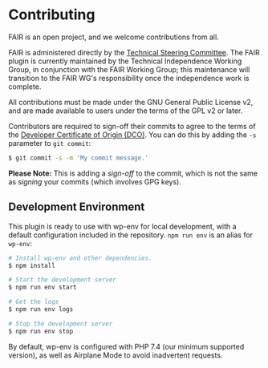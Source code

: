 # Contributing

FAIR is an open project, and we welcome contributions from all.

FAIR is administered directly by the [Technical Steering Committee](https://github.com/fairpm/tsc). The FAIR plugin is currently maintained by the Technical Independence Working Group, in conjunction with the FAIR Working Group; this maintenance will transition to the FAIR WG's responsibility once the independence work is complete.

All contributions must be made under the GNU General Public License v2, and are made available to users under the terms of the GPL v2 or later.

Contributors are required to sign-off their commits to agree to the terms of the [Developer Certificate of Origin (DCO)](https://developercertificate.org/). You can do this by adding the `-s` parameter to `git commit`:

```sh
$ git commit -s -m 'My commit message.'
```

**Please Note:** This is adding a _sign-off_ to the commit, which is not the same as *signing* your commits (which involves GPG keys).

## Development Environment

This plugin is ready to use with wp-env for local development, with a default configuration included in the repository. `npm run env` is an alias for `wp-env`:

```sh
# Install wp-env and other dependencies.
$ npm install

# Start the development server
$ npm run env start

# Get the logs
$ npm run env logs

# Stop the development server
$ npm run env stop
```

By default, wp-env is configured with PHP 7.4 (our minimum supported version), as well as Airplane Mode to avoid inadvertent requests.